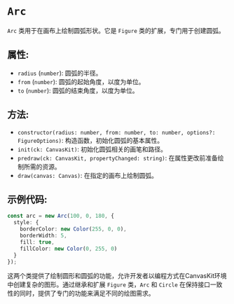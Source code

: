 # `Arc`

`Arc` 类用于在画布上绘制圆弧形状。它是 `Figure` 类的扩展，专门用于创建圆弧。

## 属性:

- `radius` (`number`): 圆弧的半径。
- `from` (`number`): 圆弧的起始角度，以度为单位。
- `to` (`number`): 圆弧的结束角度，以度为单位。

## 方法:

- `constructor(radius: number, from: number, to: number, options?: FigureOptions)`: 构造函数，初始化圆弧的基本属性。
- `init(ck: CanvasKit)`: 初始化圆弧相关的画笔和路径。
- `predraw(ck: CanvasKit, propertyChanged: string)`: 在属性更改前准备绘制所需的资源。
- `draw(canvas: Canvas)`: 在指定的画布上绘制圆弧。

## 示例代码:

```typescript
const arc = new Arc(100, 0, 180, {
  style: {
    borderColor: new Color(255, 0, 0),
    borderWidth: 5,
    fill: true,
    fillColor: new Color(0, 255, 0)
  }
});
```

这两个类提供了绘制圆形和圆弧的功能，允许开发者以编程方式在CanvasKit环境中创建复杂的图形。通过继承和扩展 `Figure` 类，`Arc` 和 `Circle` 在保持接口一致性的同时，提供了专门的功能来满足不同的绘图需求。

